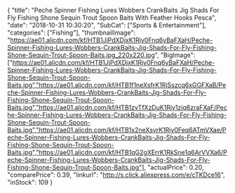 {
	"title": "Peche Spinner Fishing Lures Wobbers CrankBaits Jig Shads For Fly Fishing Shone Sequin Trout Spoon Baits With Feather Hooks Pesca",
	"date": "2018-10-31 10:30:20",
	"SubCat": ["Sports & Entertainment"],
	"categories": ["Fishing"],
	"thumbnailImage": "https://ae01.alicdn.com/kf/HTB1JjPdXDjxK1Rjy0Fnq6yBaFXaH/Peche-Spinner-Fishing-Lures-Wobbers-CrankBaits-Jig-Shads-For-Fly-Fishing-Shone-Sequin-Trout-Spoon-Baits.jpg_220x220.jpg",
	"BigImage": ["https://ae01.alicdn.com/kf/HTB1JjPdXDjxK1Rjy0Fnq6yBaFXaH/Peche-Spinner-Fishing-Lures-Wobbers-CrankBaits-Jig-Shads-For-Fly-Fishing-Shone-Sequin-Trout-Spoon-Baits.jpg","https://ae01.alicdn.com/kf/HTB1f1neXsfrK1RjSszcq6xGGFXaB/Peche-Spinner-Fishing-Lures-Wobbers-CrankBaits-Jig-Shads-For-Fly-Fishing-Shone-Sequin-Trout-Spoon-Baits.jpg","https://ae01.alicdn.com/kf/HTB1zvTfXzDuK1Rjy1zjq6zraFXaF/Peche-Spinner-Fishing-Lures-Wobbers-CrankBaits-Jig-Shads-For-Fly-Fishing-Shone-Sequin-Trout-Spoon-Baits.jpg","https://ae01.alicdn.com/kf/HTB1x2neXsvrK1Rjy0Feq6ATmVXae/Peche-Spinner-Fishing-Lures-Wobbers-CrankBaits-Jig-Shads-For-Fly-Fishing-Shone-Sequin-Trout-Spoon-Baits.jpg","https://ae01.alicdn.com/kf/HTB1qG2gXErrK1RkSne1q6ArVVXa6/Peche-Spinner-Fishing-Lures-Wobbers-CrankBaits-Jig-Shads-For-Fly-Fishing-Shone-Sequin-Trout-Spoon-Baits.jpg"],
	"actualPrice": 0.20,
	"comparePrice": 0.39,
	"linkurl": "http://s.click.aliexpress.com/e/cTKDce16",
	"inStock": 109
}
